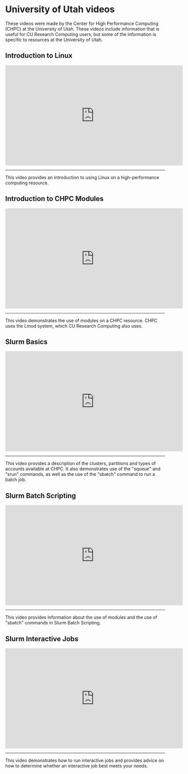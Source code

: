 # University of Utah videos

These videos were made by the Center for High Performance Computing (CHPC) at the University of Utah. These videos include information
that is useful for CU Research Computing users, but some of the information is specific to resources at the University of Utah.

## Introduction to Linux

<iframe width="560" height="315" src="https://www.youtube.com/embed/0EYrzOKtuBg" frameborder="0" allow="autoplay; encrypted-media" allowfullscreen></iframe>

---

This video provides an introduction to using Linux on a high-performance computing resource.

## Introduction to CHPC Modules

<iframe width="560" height="315" src="https://www.youtube.com/embed/Cu6C5lNLDAY" frameborder="0" allow="autoplay; encrypted-media" allowfullscreen></iframe>

---

This video demonstrates the use of modules on a CHPC resource. CHPC uses the Lmod system, which CU Research Computing also uses.

## Slurm Basics

<iframe width="560" height="315" src="https://www.youtube.com/embed/49DzPT9HFJM" frameborder="0" allow="autoplay; encrypted-media" allowfullscreen></iframe>

---

This video provides a description of the clusters, partitions and types of accounts available at CHPC. It also demonstrates use of the "squeue" and "srun" commands, as well as the use of the "sbatch" command to run a batch job.

## Slurm Batch Scripting

<iframe width="560" height="315" src="https://www.youtube.com/embed/LRJMQO7Ercw" frameborder="0" allow="autoplay; encrypted-media" allowfullscreen></iframe>

---

This video provides information about the use of modules and the use of "sbatch" commands in Slurm Batch Scripting.

## Slurm Interactive Jobs

<iframe width="560" height="315" src="https://www.youtube.com/embed/U2Bpg4sZ8Xg" frameborder="0" allow="autoplay; encrypted-media" allowfullscreen></iframe>

---

This video demonstrates how to run interactive jobs and provides advice on how to determine whether an interactive job best meets your needs.


